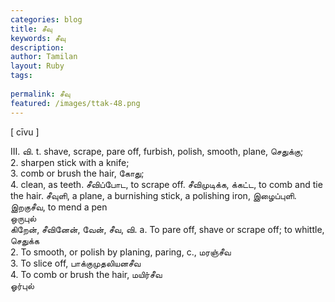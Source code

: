 ```yaml
---
categories: blog
title: சீவு
keywords: சீவு
description: 
author: Tamilan
layout: Ruby
tags: 
 
permalink: சீவு
featured: /images/ttak-48.png
---
```

  
[ cīvu ]  
  
III. வி. t. shave, scrape, pare off, furbish, polish, smooth, plane, செதுக்கு;  
2. sharpen stick with a knife;  
3. comb or brush the hair, கோது;  
4. clean, as teeth. சீவிப்போட, to scrape off. சீவிமுடிக்க, க்கட்ட, to comb and tie the hair. சீவுளி, a plane, a burnishing stick, a polishing iron, இழைப்புளி. இறகுசீவ, to mend a pen  
ஒருபுல்  
கிறேன், சீவினேன், வேன், சீவ, வி. a. To pare off, shave or scrape off; to whittle, செதுக்க  
2. To smooth, or polish by planing, paring, c., மரஞ்சீவ  
3. To slice off, பாக்குமுதலியனசீவ  
4. To comb or brush the hair, மயிர்சீவ  
ஓர்புல்